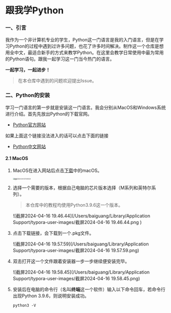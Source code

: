 # 跟我学Python

### 一、引言

我作为一个非计算机专业的学生，Python这一门语言是我的入门语言，但是在学习Python的过程中遇到过许多问题，也花了许多时间解决。制作这一个仓库是想用全中文，最适合新手的方式来教学Python。在这里会教学日常使用中最为常用的Python语句。跟我一起学习这一门当今热门的语言。

**一起学习，一起进步！**

> 在本仓库中遇到的问题欢迎提出Issue。

### 二、Python的安装

学习一门语言的第一步就是安装这一门语言。我会分别从MacOS和Windows系统进行介绍。首先先放出Python的下载官网。

- [Python官方网站](https://www.python.org/downloads/)

如果上面这个链接没法进入的话可以点击下面的链接

- [Python中文网站](http://python.p2hp.com/downloads/)

#### 2.1 MacOS

1. MacOS在进入网站后点击<u>下载</u>中的macOS。

   <img src="/Users/baiguang/Desktop/截屏2024-04-16 19.48.54.png" alt="截屏2024-04-16 19.48.54" style="zoom:30%;" />

2. 选择一个需要的版本，根据自己电脑的芯片版本选择（M系列和英特尔系列）。

   > 本仓库中的教程均使用Python3.9.6这一个版本。

   ![截屏2024-04-16 19.46.44](/Users/baiguang/Library/Application Support/typora-user-images/截屏2024-04-16 19.46.44.png )

3. 点击下载链接，会下载到一个.pkg文件。

   ![截屏2024-04-16 19.57.59](/Users/baiguang/Library/Application Support/typora-user-images/截屏2024-04-16 19.57.59.png)

4. 双击打开这一个文件跟着安装器一步一步继续便安装完毕。

   ![截屏2024-04-16 19.58.45](/Users/baiguang/Library/Application Support/typora-user-images/截屏2024-04-16 19.58.45.png)

5. 安装后在电脑的命令行（名叫**终端**这一个软件）输入以下命令回车，若命令行出现Python 3.9.6，则说明安装成功。

   ```shell
   python3 -V
   ```

